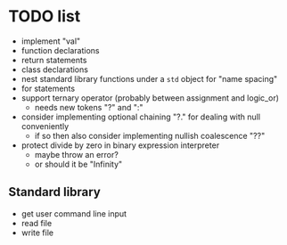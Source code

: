 # TODO list

* implement "val"
* function declarations
* return statements
* class declarations
* nest standard library functions under a `std` object for "name spacing"
* for statements
* support ternary operator (probably between assignment and logic_or)
    * needs new tokens "?" and ":"
* consider implementing optional chaining "?." for dealing with null conveniently
    * if so then also consider implementing nullish coalescence "??"
* protect divide by zero in binary expression interpreter
    * maybe throw an error?
    * or should it be "Infinity"

## Standard library

* get user command line input
* read file
* write file
